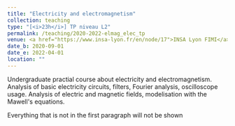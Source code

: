 ```yaml
---
title: "Electricity and electromagnetism"
collection: teaching
type: "[<i>23h</i>] TP niveau L2"
permalink: /teaching/2020-2022-elmag_elec_tp
venue: <a href="https://www.insa-lyon.fr/en/node/17">INSA Lyon FIMI</a>
date_b: 2020-09-01
date_e: 2022-04-01
location: ""
---
```


Undergraduate practial course about electricity and electromagnetism. Analysis of basic electricity circuits, filters, Fourier analysis, oscilloscope usage. Analysis of electric and magnetic fields, modelisation with the Mawell's equations.

Everything that is not in the first paragraph will not be shown


 
